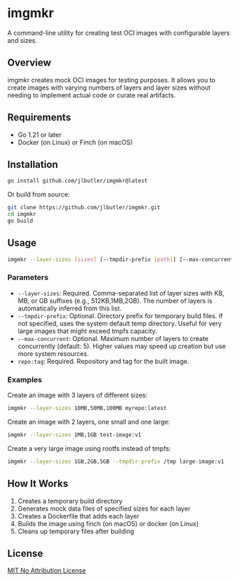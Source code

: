 # imgmkr

A command-line utility for creating test OCI images with configurable layers and sizes.

## Overview

imgmkr creates mock OCI images for testing purposes. It allows you to create images with varying numbers of layers and layer sizes without needing to implement actual code or curate real artifacts.

## Requirements

- Go 1.21 or later
- Docker (on Linux) or Finch (on macOS)

## Installation

```bash
go install github.com/jlbutler/imgmkr@latest
```

Or build from source:

```bash
git clone https://github.com/jlbutler/imgmkr.git
cd imgmkr
go build
```

## Usage

```bash
imgmkr --layer-sizes [sizes] [--tmpdir-prefix [path]] [--max-concurrent [int]] repo:tag
```

### Parameters

- `--layer-sizes`: Required. Comma-separated list of layer sizes with KB, MB, or GB suffixes (e.g., 512KB,1MB,2GB). The number of layers is automatically inferred from this list.
- `--tmpdir-prefix`: Optional. Directory prefix for temporary build files. If not specified, uses the system default temp directory. Useful for very large images that might exceed tmpfs capacity.
- `--max-concurrent`: Optional. Maximum number of layers to create concurrently (default: 5). Higher values may speed up creation but use more system resources.
- `repo:tag`: Required. Repository and tag for the built image.

### Examples

Create an image with 3 layers of different sizes:

```bash
imgmkr --layer-sizes 10MB,50MB,100MB myrepo:latest
```

Create an image with 2 layers, one small and one large:

```bash
imgmkr --layer-sizes 1MB,1GB test-image:v1
```

Create a very large image using rootfs instead of tmpfs:

```bash
imgmkr --layer-sizes 1GB,2GB,5GB --tmpdir-prefix /tmp large-image:v1
```

## How It Works

1. Creates a temporary build directory
2. Generates mock data files of specified sizes for each layer
3. Creates a Dockerfile that adds each layer
4. Builds the image using finch (on macOS) or docker (on Linux)
5. Cleans up temporary files after building

## License

[MIT No Attribution License](LICENSE)
